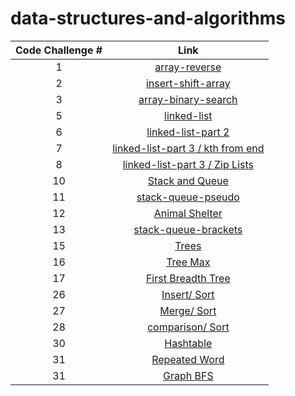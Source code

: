 # data-structures-and-algorithms
| Code Challenge # 	| Link 	|
|:---:	|:---:	|
| 1 	|[array-reverse](https://github.com/mshnas9/data-structures-and-algorithms/blob/main/array-reverse/README.md)|
| 2 	| [insert-shift-array](https://github.com/mshnas9/data-structures-and-algorithms/blob/main/Array-Insert-Shift/README.md ) 	| 
| 3 	|[array-binary-search](https://github.com/mshnas9/data-structures-and-algorithms/blob/main/array-binary-search/README.md)   | 
| 5 	|[linked-list](https://github.com/mshnas9/data-structures-and-algorithms/blob/main/linked-list/README.md)   | 
| 6 	|[linked-list-part 2](https://github.com/mshnas9/data-structures-and-algorithms/blob/main/linked-list/README.md)   | 
| 7 	|[linked-list-part 3 / kth from end](https://github.com/mshnas9/data-structures-and-algorithms/blob/main/linked-list/README.md)   | 
| 8 	|[linked-list-part 3 / Zip Lists](https://github.com/mshnas9/data-structures-and-algorithms/blob/main/linked-list/README.md)   | 
| 10 	|[Stack and Queue](https://github.com/mshnas9/data-structures-and-algorithms/blob/main/stack-and-queue/README.md)   | 
| 11 	|[stack-queue-pseudo](https://github.com/mshnas9/data-structures-and-algorithms/blob/main/stack-and-queue/cc11_README.md)   | 
| 12 	|[Animal Shelter](https://github.com/mshnas9/data-structures-and-algorithms/blob/main/stack-and-queue/cc12_README.md)   | 
| 13 	|[stack-queue-brackets](https://github.com/mshnas9/data-structures-and-algorithms/blob/main/stack-and-queue/cc13_README.md)   | 
| 15 	|[Trees](https://github.com/mshnas9/data-structures-and-algorithms/blob/main/trees/cc15_README.md)   | 
| 16 	|[Tree Max](https://github.com/mshnas9/data-structures-and-algorithms/blob/main/trees/cc16_README.md)   | 
| 17 	|[First Breadth Tree](https://github.com/mshnas9/data-structures-and-algorithms/blob/main/trees/cc17_README.md)   | 
| 26 	|[Insert/ Sort](https://github.com/mshnas9/data-structures-and-algorithms/blob/main/sorting/insertion/README.md)   | 
| 27 	|[Merge/ Sort](https://github.com/mshnas9/data-structures-and-algorithms/blob/main/sorting/merge/README.md)   | 
| 28 	|[comparison/ Sort](https://github.com/mshnas9/data-structures-and-algorithms/blob/main/comparison/README.md)   | 
| 30	|[Hashtable](https://github.com/mshnas9/data-structures-and-algorithms/blob/main/hashtable/README.md)   | 
| 31	|[Repeated Word](https://github.com/mshnas9/data-structures-and-algorithms/blob/main/hashtable/CC31_README.md)   | 
| 31	|[Graph BFS](https://github.com/mshnas9/data-structures-and-algorithms/blob/main/graph/bfs_README.md)   | 










